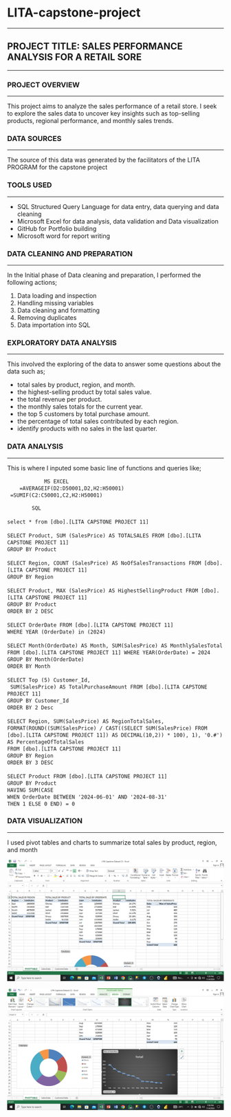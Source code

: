 # LITA-capstone-project
---

## PROJECT TITLE: SALES PERFORMANCE ANALYSIS FOR A RETAIL SORE
---

### PROJECT OVERVIEW
---
This project aims to analyze the sales performance of a retail store. I seek to explore the sales data to uncover key insights such as top-selling products, regional
performance, and monthly sales trends.

### DATA SOURCES
---
The source of this data was generated by the facilitators of the LITA PROGRAM for the capstone project

### TOOLS USED
---
- SQL Structured Query Language for data entry, data querying and data cleaning 
- Microsoft Excel for data analysis, data validation and Data visualization 
- GitHub for Portfolio building
- Microsoft word for report writing 

### 	DATA CLEANING AND PREPARATION
---
In the Initial phase of Data cleaning and preparation, I performed the following actions;
1.  Data loading and inspection
2.  Handling missing variables
3.  Data cleaning and formatting
4. Removing duplicates
5. Data importation into SQL

###  	EXPLORATORY DATA ANALYSIS
---
This involved the exploring of the data to answer some questions about the data such as;
- total sales by product, region, and month.
- the highest-selling product by total sales value.
- the  total revenue per product.
- the monthly sales totals for the current year.
- the top 5 customers by total purchase amount.
- the percentage of total sales contributed by each region.
- identify products with no sales in the last quarter.

###  DATA ANALYSIS
---
This is where I inputed some basic line of functions and queries like;

~~~
            MS EXCEL
    =AVERAGEIF(D2:D50001,D2,H2:H50001)
 =SUMIF(C2:C50001,C2,H2:H50001)
~~~

~~~
        SQL

select * from [dbo].[LITA CAPSTONE PROJECT 11]

SELECT Product, SUM (SalesPrice) AS TOTALSALES FROM [dbo].[LITA CAPSTONE PROJECT 11]
GROUP BY Product

SELECT Region, COUNT (SalesPrice) AS NoOfSalesTransactions FROM [dbo].[LITA CAPSTONE PROJECT 11]
GROUP BY Region

SELECT Product, MAX (SalesPrice) AS HighestSellingProduct FROM [dbo].[LITA CAPSTONE PROJECT 11]
GROUP BY Product
ORDER BY 2 DESC

SELECT OrderDate FROM [dbo].[LITA CAPSTONE PROJECT 11]
WHERE YEAR (OrderDate) in (2024) 

SELECT Month(OrderDate) AS Month, SUM(SalesPrice) AS MonthlySalesTotal
FROM [dbo].[LITA CAPSTONE PROJECT 11] WHERE YEAR(OrderDate) = 2024
GROUP BY Month(OrderDate)
ORDER BY Month

SELECT Top (5) Customer_Id,
 SUM(SalesPrice) AS TotalPurchaseAmount FROM [dbo].[LITA CAPSTONE PROJECT 11]
GROUP BY Customer_Id
ORDER BY 2 Desc

SELECT Region, SUM(SalesPrice) AS RegionTotalSales,
FORMAT(ROUND((SUM(SalesPrice) / CAST((SELECT SUM(SalesPrice) FROM [dbo].[LITA CAPSTONE PROJECT 11]) AS DECIMAL(10,2)) * 100), 1), '0.#') 
AS PercentageOfTotalSales
FROM [dbo].[LITA CAPSTONE PROJECT 11]
GROUP BY Region
ORDER BY 3 DESC

SELECT Product FROM [dbo].[LITA CAPSTONE PROJECT 11]
GROUP BY Product
HAVING SUM(CASE 
WHEN OrderDate BETWEEN '2024-06-01' AND '2024-08-31' 
THEN 1 ELSE 0 END) = 0
~~~

### DATA VISUALIZATION
------------
I used pivot tables and charts to summarize total sales by product, region, and month

![image alt](https://github.com/Covey48/LITA-capstone-project/blob/c843ff8a494391d8c300e1ae7919bfd12d3c2e98/Screenshot%20(10).png)

![image alt](https://github.com/Covey48/LITA-capstone-project/blob/6aa2c0e8eb1216c6943b5cadaa19b05eee9ad7b3/Screenshot%20(11).png)
